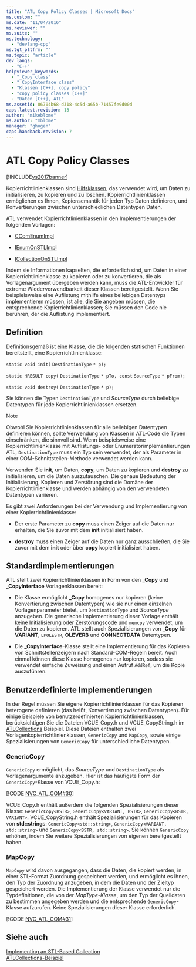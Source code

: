 ```yaml
---
title: "ATL Copy Policy Classes | Microsoft Docs"
ms.custom: ""
ms.date: "11/04/2016"
ms.reviewer: ""
ms.suite: ""
ms.technology: 
  - "devlang-cpp"
ms.tgt_pltfrm: ""
ms.topic: "article"
dev_langs: 
  - "C++"
helpviewer_keywords: 
  - "_Copy class"
  - "_CopyInterface class"
  - "Klassen [C++], copy policy"
  - "copy policy classes [C++]"
  - "Daten [C++], ATL"
ms.assetid: 06704b68-d318-4c5d-a65b-71457fe9d00d
caps.latest.revision: 13
author: "mikeblome"
ms.author: "mblome"
manager: "ghogen"
caps.handback.revision: 7
---
```

# ATL Copy Policy Classes
[!INCLUDE[vs2017banner](../assembler/inline/includes/vs2017banner.md)]

Kopierrichtlinienklassen sind [Hilfsklassen](../atl/utility-classes.md), das verwendet wird, um Daten zu initialisieren, zu kopieren und zu löschen.  Kopierrichtlinienklassen ermöglichen es Ihnen, Kopiensemantik für jeden Typ Daten definieren, und Konvertierungen zwischen unterschiedlichen Datentypen Daten.  
  
 ATL verwendet Kopierrichtlinienklassen in den Implementierungen der folgenden Vorlagen:  
  
-   [CComEnumImpl](../atl/reference/ccomenumimpl-class.md)  
  
-   [IEnumOnSTLImpl](../atl/reference/ienumonstlimpl-class.md)  
  
-   [ICollectionOnSTLImpl](../atl/reference/icollectiononstlimpl-class.md)  
  
 Indem sie Informationen kapselten, die erforderlich sind, um Daten in einer Kopierrichtlinienklasse zu kopieren oder zu konvertieren, die als Vorlagenargument übergeben werden kann, muss die ATL\-Entwickler für extreme Wiederverwendbarkeit dieser Klassen bereitgestellt.  Wenn Sie beispielsweise eine Auflistung mithilfe eines beliebigen Datentyps implementieren müssen, ist alle, die Sie angeben müssen, die entsprechende Kopierrichtlinienklassen; Sie müssen den Code nie berühren, der die Auflistung implementiert.  
  
## Definition  
 Definitionsgemäß ist eine Klasse, die die folgenden statischen Funktionen bereitstellt, eine Kopierrichtlinienklasse:  
  
 `static void init(` `DestinationType` `* p);`  
  
 `static HRESULT copy(` `DestinationType` `* pTo, const`  `SourceType` `* pFrom);`  
  
 `static void destroy(` `DestinationType` `* p);`  
  
 Sie können die Typen `DestinationType` und *SourceType* durch beliebige Datentypen für jede Kopierrichtlinienklassen ersetzen.  
  
> [!NOTE]
>  Obwohl Sie Kopierrichtlinienklassen für alle beliebigen Datentypen definieren können, sollte Verwendung von Klassen in ATL\-Code die Typen einschränken, die sinnvoll sind.  Wenn beispielsweise eine Kopierrichtlinienklasse mit Auflistungs\- oder Enumeratorimplementierungen ATL, `DestinationType` muss ein Typ sein verwendet, der als Parameter in einer COM\-Schnittstellen\-Methode verwendet werden kann.  
  
 Verwenden Sie **init**, um Daten, **copy**, um Daten zu kopieren und **destroy** zu initialisieren, um die Daten auszutauschen.  Die genaue Bedeutung der Initialisierung, Kopieren und Zerstörung sind die Domäne der Kopierrichtlinienklasse und werden abhängig von den verwendeten Datentypen variieren.  
  
 Es gibt zwei Anforderungen bei der Verwendung und Implementierung von einer Kopierrichtlinienklasse:  
  
-   Der erste Parameter zu **copy** muss einen Zeiger auf die Daten nur erhalten, die Sie zuvor mit dem **init** initialisiert haben.  
  
-   **destroy** muss einen Zeiger auf die Daten nur ganz ausschließen, die Sie zuvor mit dem **init** oder über **copy** kopiert initialisiert haben.  
  
## Standardimplementierungen  
 ATL stellt zwei Kopierrichtlinienklassen in Form von den **\_Copy** und **\_CopyInterface** Vorlagenklassen bereit:  
  
-   Die Klasse ermöglicht **\_Copy** homogenes nur kopieren \(keine Konvertierung zwischen Datentypen\) wie sie nur einen einzelnen Vorlagenparameter bietet, um `DestinationType` und *SourceType* anzugeben.  Die generische Implementierung dieser Vorlage enthält keine Initialisierung oder Zerstörungscode und `memcpy` verwendet, um die Daten zu kopieren.  ATL stellt auch Spezialisierungen von **\_Copy** für **VARIANT**, `LPOLESTR`, **OLEVERB** und **CONNECTDATA** Datentypen.  
  
-   Die **\_CopyInterface**\-Klasse stellt eine Implementierung für das Kopieren von Schnittstellenzeigern nach Standard\-COM\-Regeln bereit.  Auch einmal können diese Klasse homogenes nur kopieren, sodass sie verwendet einfache Zuweisung und einen Aufruf `AddRef`, um die Kopie auszuführen.  
  
## Benutzerdefinierte Implementierungen  
 In der Regel müssen Sie eigene Kopierrichtlinienklassen für das Kopieren heterogene definieren \(das heißt, Konvertierung zwischen Datentypen\).  Für einige Beispiele von benutzerdefinierten Kopierrichtlinienklassen, berücksichtigen Sie die Dateien VCUE\_Copy.h und VCUE\_CopyString.h im [ATLCollections](../top/visual-cpp-samples.md) Beispiel.  Diese Dateien enthalten zwei Vorlagenkopierrichtlinienklassen, `GenericCopy` und `MapCopy`, sowie einige Spezialisierungen von `GenericCopy` für unterschiedliche Datentypen.  
  
### GenericCopy  
 `GenericCopy` ermöglicht, das *SourceType* und `DestinationType` als Vorlagenargumente anzugeben.  Hier ist das häufigste Form der `GenericCopy`\-Klasse von VCUE\_Copy.h:  
  
 [!CODE [NVC_ATL_COM#30](../CodeSnippet/VS_Snippets_Cpp/NVC_ATL_COM#30)]  
  
 VCUE\_Copy.h enthält außerdem die folgenden Spezialisierungen dieser Klasse: `GenericCopy<BSTR>`, `GenericCopy<VARIANT, BSTR>`, `GenericCopy<BSTR, VARIANT>`.  VCUE\_CopyString.h enthält Spezialisierungen für das Kopieren von **std::string**s: `GenericCopy<std::string>`, `GenericCopy<VARIANT, std::string>` und `GenericCopy<BSTR, std::string>`.  Sie können `GenericCopy` erhöhen, indem Sie weitere Spezialisierungen von eigenen bereitgestellt haben.  
  
### MapCopy  
 `MapCopy` wird davon ausgegangen, dass die Daten, die kopiert werden, in einer STL\-Format Zuordnung gespeichert werden, und ermöglicht es Ihnen, den Typ der Zuordnung anzugeben, in dem die Daten und der Zieltyp gespeichert werden.  Die Implementierung der Klasse verwendet nur die Typdefinitionen, die von der *MapType\-Klasse*, um den Typ der Quelldaten zu bestimmen angegeben werden und die entsprechende `GenericCopy`\-Klasse aufzurufen.  Keine Spezialisierungen dieser Klasse erforderlich.  
  
 [!CODE [NVC_ATL_COM#31](../CodeSnippet/VS_Snippets_Cpp/NVC_ATL_COM#31)]  
  
## Siehe auch  
 [Implementing an STL\-Based Collection](../atl/implementing-an-stl-based-collection.md)   
 [ATLCollections\-Beispiel](../top/visual-cpp-samples.md)